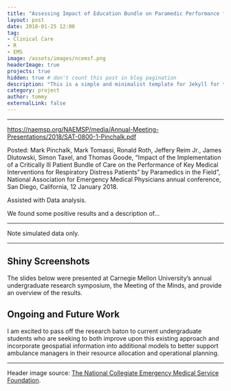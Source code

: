 ```yaml
---
title: "Assessing Impact of Education Bundle on Paramedic Performance for Respiratory Distress Patients"
layout: post
date: 2018-01-25 12:00
tag:
- Clinical Care
- R
- EMS
image: /assets/images/ncemsf.png
headerImage: true
projects: true
hidden: true # don't count this post in blog pagination
description: "This is a simple and minimalist template for Jekyll for those who likes to eat noodles."
category: project
author: tommy
externalLink: false
---
```


---

https://naemsp.org/NAEMSP/media/Annual-Meeting-Presentations/2018/SAT-0800-1-Pinchalk.pdf

Posted: Mark Pinchalk, Mark Tomassi, Ronald Roth, Jeffery Reim Jr., James Dlutowski, Simon Taxel, and Thomas Goode, “Impact of the Implementation of a Critically Ill Patient Bundle of Care on the Performance of Key Medical Interventions for Respiratory Distress Patients” by Paramedics in the Field”, National Association for Emergency Medical Physicians annual conference, San Diego, California, 12 January 2018. 

Assisted with Data analysis.


We found some positive results and a description of...
 
---

Note simulated data only.

---

## Shiny Screenshots

The slides below were presented at Carnegie Mellon University’s annual undergraduate research symposium, the Meeting of the Minds, and provide an overview of the results.

## Ongoing and Future Work

I am excited to pass off the research baton to current undergraduate students who are seeking to both improve upon this existing approach and incorporate geospatial information into additional models to better support ambulance managers in their resource allocation and operational planning.

---

Header image source: <a href="ncemsf.org">The National Collegiate Emergency Medical Service Foundation</a>.
